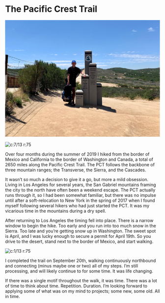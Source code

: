 # The Pacific Crest Trail

![c:3/7 r:75](2019-04-19.jpeg)

![c:7/13 r:75](2019-09-20.jpeg)

Over four months during the summer of 2019 I hiked from the border of Mexico and California to the border of Washington and Canada, a total of 2650 miles along the Pacific Crest Trail. The PCT follows the backbone of three mountain ranges; the Transverse, the Sierra, and the Cascades.

<!-- more -->

It wasn’t so much a decision to give it a go, but more a mild obsession. Living in Los Angeles for several years, the San Gabriel mountains framing the city to the north have often been a weekend escape. The PCT actually runs through it, so I had been somewhat familiar, but there was no impulse until after a soft-relocation to New York in the spring of 2017 when I found myself following several hikers who had just started the PCT. It was my vicarious time in the mountains during a dry spell.

After returning to Los Angeles the timing fell into place. There is a narrow window to begin the hike. Too early and you run into too much snow in the Sierra. Too late and you’re getting snow up in Washington. The sweet spot is April, and I was lucky enough to secure a permit for April 19th. So you drive to the desert, stand next to the border of Mexico, and start walking.

![c:1/13 r:75](sierra.jpeg)

I completed the trail on September 20th, walking continuously northbound and connecting (minus maybe one or two) all of my steps. I’m still processing, and will likely continue to for some time. It was life changing.

If there was a single motif throughout the walk, it was time. There was a lot of time to think about time. Repetition. Duration. I’m looking forward to applying some of what was on my mind to projects; some new, some old. All in time.